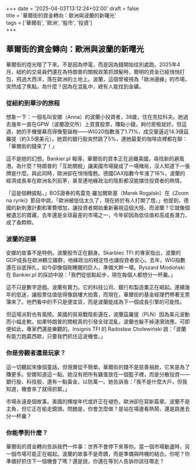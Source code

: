 +++
date = '2025-04-03T13:12:24+02:00'
draft = false  
title = '華爾街的資金轉向：歐洲與波蘭的新曙光'  
tags = ['華爾街', '歐洲', '股市', '投資']  
+++



## 華爾街的資金轉向：歐洲與波蘭的新曙光

華爾街的燈光暗了下來。不是因為停電，而是因為錢開始往別處跑。2025年4月，紐約的交易員們還在為特朗普的關稅政策抓頭髮時，聰明的資金已經悄悄打包，飛過大西洋，落在歐洲的土地上。波蘭，這個曾被視為「歐洲邊緣」的市場，突然成了焦點。為什麼？因為在混亂中，總有人能找到金礦。

### 從紐約到華沙的旅程

想象一下：一個名叫安娜（Anna）的波蘭小投資者，38歲，住在克拉科夫。她過去幾年一直在GPW（波蘭證交所）上買賣股票，賺點小錢，夠付房租就好。但這週，她的手機螢幕亮得像聖誕樹——WIG20指數漲了1.71%，成交量逼近14.3億茲羅提（約3.5億美元）。她買的銀行股突然跳了5%，連她最愛的咖啡店裡都在聊：「華爾街的錢來了！」

這不是她的幻想。Bankier.pl 報導，華爾街的資本正在逃離美國，尋找新的避風港。為什麼？特朗普的「互助關稅」讓美國市場變成了一場賭局，沒人知道下一張牌是什麼。與此同時，歐洲卻在悄悄復甦。德國DAX指數今年漲了16%，波蘭的經濟成長率在歐洲名列前茅，甚至連地緣政治的陰影都沒能擋住投資者的熱情。

「這是個轉捩點，」BOŚ證券的馬雷克·羅加爾斯基（Marek Rogalski）在《Zoom na rynki》節目中說，「歐洲被低估太久了，現在終於有人打開了燈。」他提到，德國的新刺激計劃和軍費增加，讓投資者開始重新審視這個大陸。而波蘭？它就像個被遺忘的寶藏，去年還是全球最差的市場之一，今年卻因為低估值和高成長潛力，成了香餑餑。

### 波蘭的逆襲

安娜的故事不是特例。波蘭股市正在翻身。Skarbiec TFI 的專家指出，波蘭的GDP成長在歐洲鶴立雞群，地緣政治的穩定性也讓投資者安心。去年，WIG指數還在谷底掙扎，如今卻像個剛睡醒的巨人，準備大幹一場。Ryszard Miodoński 在 Bankier.pl 的採訪中說：「我們從低點起步，現在每個人都想分一杯羹。」

這不只是數字遊戲。波蘭有實力。它的科技公司、銀行和製造業正在崛起。連續幾年的低迷，讓股票估值低得像跳樓大拍賣，而現在，華爾街的基金經理們帶著支票簿來了。他們看中的不只是便宜貨，而是波蘭能成為下一個成長引擎的可能性。

但這場派對也有風險。美國的貿易戰陰影還在，波蘭茲羅提（PLN）因為美元波動而小幅走軟。如果特朗普的關稅真的引發全球混亂，波蘭也躲不掉漣漪效應。可即便如此，專家們還是樂觀的。Insignis TFI 的 Radosław Cholewiński 說：「波蘭有能力跑贏西歐，只要我們抓住這波機會。」

### 你是旁觀者還是玩家？

這一切聽起來像個童話，但現實從不簡單。華爾街的錢不是慈善捐款，它來是為了賺更多。安娜知道這一點。她沒有把所有雞蛋放在一個籃子裡，而是分散投資——銀行股、科技股，還有一點黃金，以防萬一。她告訴我：「我不是什麼大戶，但我知道，機會來了就得抓緊。」

市場永遠是個故事。美國的輝煌年代或許正在褪色，歐洲卻在寫新篇章。波蘭不是主角，但它正在偷走鏡頭。問題是，你會怎麼做？是站在場邊看熱鬧，還是跳進去分一杯羹？

### 你能學到什麼？

華爾街的資金轉向告訴我們一件事：世界不會停下來等你。當一個市場動盪時，另一個市場可能正在崛起。波蘭的故事不是奇蹟，而是準備與時機的結合。你呢？你準備好抓住下一個機會了嗎？還是說，你還在等別人告訴你該往哪走？
